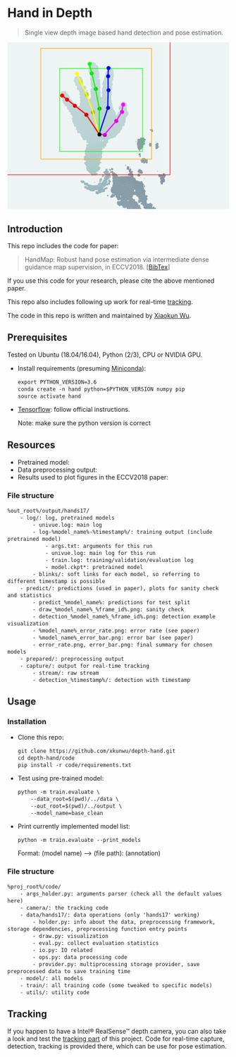 # Hand in Depth

> Single view depth image based hand detection and pose estimation.

<span style="display:block;text-align:center">![Test sequence.](eval/test_seq.gif)</span>

## Introduction
This repo includes the code for  paper:

> HandMap: Robust hand pose estimation via intermediate dense guidance map supervision, in ECCV2018. \[[BibTex](eval/Wu18HandPose.txt)\]

If you use this code for your research, please cite the above mentioned paper.

This repo also includes following up work for real-time [tracking](#tracking).

The code in this repo is written and maintained by [Xiaokun Wu](https://xkunwu.github.io/).

## Prerequisites
Tested on Ubuntu (18.04/16.04), Python (2/3), CPU or NVIDIA GPU.
-   Install requirements (presuming [Miniconda](https://conda.io/miniconda.html)):
    ```
    export PYTHON_VERSION=3.6
    conda create -n hand python=$PYTHON_VERSION numpy pip
    source activate hand
    ```
-   [Tensorflow](https://www.tensorflow.org/install/): follow official instructions.

    Note: make sure the python version is correct

## Resources
-   Pretrained model:
-   Data preprocessing output:
-   Results used to plot figures in the ECCV2018 paper:
### File structure
```
%out_root%/output/hands17/
    - log/: log, pretrained models
        - univue.log: main log
        - log-%model_name%-%timestamp%/: training output (include pretrained model)
            - args.txt: arguments for this run
            - univue.log: main log for this run
            - train.log: training/validation/evaluation log
            - model.ckpt*: pretrained model
        - blinks/: soft links for each model, so referring to different timestamp is possible
    - predict/: predictions (used in paper), plots for sanity check and statistics
        - predict_%model_name%: predictions for test split
        - draw_%model_name%_%frame_id%.png: sanity check
        - detection_%model_name%_%frame_id%.png: detection example visualization
        - %model_name%_error_rate.png: error rate (see paper)
        - %model_name%_error_bar.png: error bar (see paper)
        - error_rate.png, error_bar.png: final summary for chosen models
    - prepared/: preprocessing output
    - capture/: output for real-time tracking
        - stream/: raw stream
        - detection_%timestamp%/: detection with timestamp
```

## Usage
### Installation
-   Clone this repo:
    ```
    git clone https://github.com/xkunwu/depth-hand.git
    cd depth-hand/code
    pip install -r code/requirements.txt
    ```
-   Test using pre-trained model:
    ```
    python -m train.evaluate \
        --data_root=$(pwd)/../data \
        --out_root=$(pwd)/../output \
        --model_name=base_clean
    ```
-   Print currently implemented model list:
    ```
    python -m train.evaluate --print_models
    ```
    Format: (model name) --> (file path): (annotation)

### File structure
```
%proj_root%/code/
    - args_holder.py: arguments parser (check all the default values here)
    - camera/: the tracking code
    - data/hands17/: data operations (only 'hands17' working)
        - holder.py: info about the data, preprocessing framework, storage dependencies, preprocessing function entry points
        - draw.py: visualization
        - eval.py: collect evaluation statistics
        - io.py: IO related
        - ops.py: data processing code
        - provider.py: multiprocessing storage provider, save preprocessed data to save training time
    - model/: all models
    - train/: all training code (some tweaked to specific models)
    - utils/: utility code
```

## Tracking
<a name="tracking"></a>
If you happen to have a Intel® RealSense™ depth camera, you can also take a look and test the [tracking part](code/camera/) of this project.
Code for real-time capture, detection, tracking is provided there, which can be use for pose estimation.
